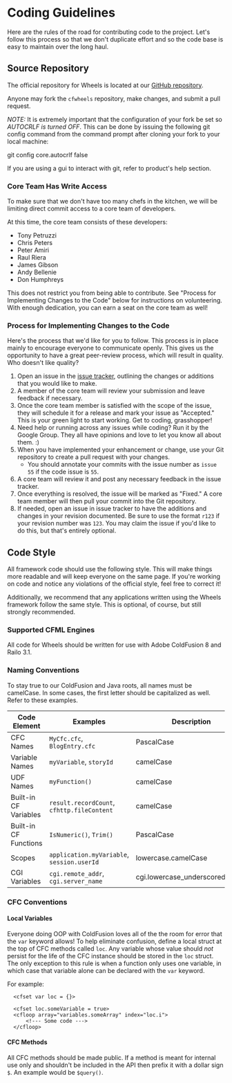 # Coding Guidelines

Here are the rules of the road for contributing code to the project. Let's follow this process so that 
we don't duplicate effort and so the code base is easy to maintain over the long haul.

## Source Repository

The official repository for Wheels is located at our [GitHub repository][1].

Anyone may fork the `cfwheels` repository, make changes, and submit a pull request.

*_NOTE:_* It is extremely important that the configuration of your fork be set so *AUTOCRLF is turned 
OFF*. This can be done by issuing the following git config command from the command prompt after cloning 
your fork to your local machine:

  git config core.autocrlf false

If you are using a gui to interact with git, refer to product's help section.

### Core Team Has Write Access

To make sure that we don't have too many chefs in the kitchen, we will be limiting direct commit access 
to a core team of developers.

At this time, the core team consists of these developers:

   * Tony Petruzzi
   * Chris Peters
   * Peter Amiri
   * Raul Riera
   * James Gibson
   * Andy Bellenie
   * Don Humphreys

This does not restrict you from being able to contribute. See "Process for Implementing Changes to the 
Code" below for instructions on volunteering. With enough dedication, you can earn a seat on the core 
team as well!

### Process for Implementing Changes to the Code

Here's the process that we'd like for you to follow. This process is in place mainly to encourage 
everyone to communicate openly. This gives us the opportunity to have a great peer-review process, which 
will result in quality. Who doesn't like quality?

   1. Open an issue in the [issue tracker][2], outlining the changes or additions that you would like to 
   make.
   2. A member of the core team will review your submission and leave feedback if necessary.
   3. Once the core team member is satisfied with the scope of the issue, they will schedule it for a 
   release and mark your issue as "Accepted." This is your green light to start working. Get to coding, 
   grasshopper!
   4. Need help or running across any issues while coding? Run it by the Google Group. They all have 
   opinions and love to let you know all about them. :)
   5. When you have implemented your enhancement or change, use your Git repository to create a pull 
   request with your changes.
      * You should annotate your commits with the issue number as `issue 55` if the code issue is `55`.
   6. A core team will review it and post any necessary feedback in the issue tracker.
   7. Once everything is resolved, the issue will be marked as "Fixed." A core team member will then 
   pull your commit into the Git repository.
   8. If needed, open an issue in issue tracker to have the additions and changes in your revision 
   documented. Be sure to use the format `r123` if your revision number was `123`. You may claim the 
   issue if you'd like to do this, but that's entirely optional.

## Code Style

All framework code should use the following style. This will make things more readable and will keep 
everyone on the same page. If you're working on code and notice any violations of the official style, 
feel free to correct it!

Additionally, we recommend that any applications written using the Wheels framework follow the same 
style. This is optional, of course, but still strongly recommended.

### Supported CFML Engines

All code for Wheels should be written for use with Adobe ColdFusion 8 and Railo 3.1.

### Naming Conventions

To stay true to our ColdFusion and Java roots, all names must be camelCase. In some cases, the first 
letter should be capitalized as well. Refer to these examples.

<table>
  <thead>
    <tr>
      <th>Code Element</th>
      <th>Examples</th>
      <th>Description</th>
    </tr>
  </thead>
  <tbody>
    <tr>
      <td>CFC Names</td>
      <td><code>MyCfc.cfc</code>, <code>BlogEntry.cfc</code></td>
      <td>PascalCase</td>
    </tr>
    <tr>
      <td>Variable Names</td>
      <td><code>myVariable</code>, <code>storyId</code></td>
      <td>camelCase</td>
    </tr>
    <tr>
      <td>UDF Names</td>
      <td><code>myFunction()</code></td>
      <td>camelCase</td>
    </tr>
    <tr>
      <td>Built-in CF Variables</td>
      <td><code>result.recordCount</code>, <code>cfhttp.fileContent</code></td>
      <td>camelCase</td>
    </tr>
    <tr>
      <td>Built-in CF Functions</td>
      <td><code>IsNumeric()</code>, <code>Trim()</code></td>
      <td>PascalCase</td>
    </tr>
    <tr>
      <td>Scopes</td>
      <td><code>application.myVariable</code>, <code>session.userId</code></td>
      <td>lowercase.camelCase</td>
    </tr>
    <tr>
      <td>CGI Variables</td>
      <td><code>cgi.remote_addr</code>, <code>cgi.server_name</code></td>
      <td>cgi.lowercase_underscored_name</td>
    </tr>
  </tbody>
</table>

### CFC Conventions

#### Local Variables

Everyone doing OOP with ColdFusion loves all of the the room for error that the `var` keyword allows! To 
help eliminate confusion, define a local struct at the top of CFC methods called `loc`. Any variable 
whose value should _not_ persist for the life of the CFC instance should be stored in the `loc` struct. 
The only exception to this rule is when a function only uses one variable, in which case that variable 
alone can be declared with the `var` keyword.

For example:

  <cffunction name="someMethod" access="public" returntype="void">
      <cfargument name="someArgument" type="string" required="true">
      
      <cfset var loc = {}>
      
      <cfset loc.someVariable = true>
      <cfloop array="variables.someArray" index="loc.i">
          <!--- Some code --->
      </cfloop>
      
  </cffunction>

#### CFC Methods

All CFC methods should be made public. If a method is meant for internal use only and shouldn't be 
included in the API then prefix it with a dollar sign `$`. An example would be `$query()`.

[1]: https://github.com/cfwheels/cfwheels
[2]: https://github.com/cfwheels/cfwheels/issues